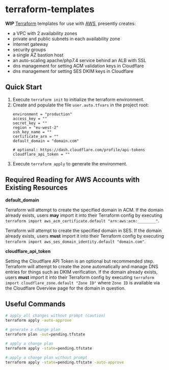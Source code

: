 # terraform-templates

**WIP** [Terraform][terraform] templates for use with [AWS][aws], presently creates:

- a VPC with 2 availability zones
- private and public subnets in each availability zone
- internet gateway
- security groups
- a single AZ bastion host
- an auto-scaling apache/php7.4 service behind an ALB with SSL
- dns management for setting ACM validation keys in Cloudflare
- dns management for setting SES DKIM keys in Cloudflare

## Quick Start

1. Execute `terraform init` to initialize the terraform environment.
1. Create and populate the file `user.auto.tfvars` in the project root:
   ```
   environment = "production"
   access_key = ""
   secret_key = ""
   region = "eu-west-2"
   ssh_key_name = ""
   certificate_arn = ""
   default_domain = "domain.com"

   # optional: https://dash.cloudflare.com/profile/api-tokens
   cloudflare_api_token = ""
   ```
1. Execute `terraform apply` to generate the environment.

## Required Reading for AWS Accounts with Existing Resources

**default_domain**

Terraform will attempt to create the specified domain in ACM. If the domain
already exists, users **may** import it into their Terraform config by
executing `terraform import aws_acm_certificate.default "arn:aws:acm:________"`.

Terraform will attempt to create the specified domain in SES. If the domain
already exists, users **must** import it into their Terraform config by
executing `terraform import aws_ses_domain_identity.default "domain.com"`.

**cloudflare_api_token**

Setting the Cloudflare API Token is an optional but recommended step. Terraform
will attempt to create the zone automatically and manage DNS entries for things
such as DKIM verification. If the domain already exists, users **must** import
it into their Terraform config by executing `terraform import cloudflare_zone.default "Zone ID"`
where `Zone ID` is available via the Cloudflare Overview page for the domain in
question.

## Useful Commands

```sh
# apply all changes without prompt (caution)
terraform apply -auto-approve

# generate a change plan
terraform plan -out=pending.tfstate

# apply a change plan
terraform apply -state=pending.tfstate

# apply a change plan without prompt
terraform apply -state=pending.tfstate -auto-approve
```

[terraform]: https://www.terraform.io/
[aws]: https://aws.amazon.com/

